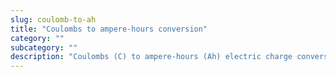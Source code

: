 ```yaml
---
slug: coulomb-to-ah
title: "Coulombs to ampere-hours conversion"
category: ""
subcategory: ""
description: "Coulombs (C) to ampere-hours (Ah) electric charge conversion calculator and how to convert."
---
```


